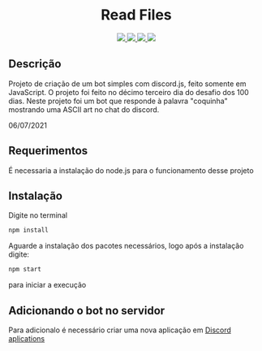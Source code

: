 <h1 align="center">Read Files</h1>

<p align="center">
  
  <a aria-label="HTML5" href="#">
    <img src="https://img.shields.io/badge/HTML5-grey?logo=html5"></img>
  </a>
  <a aria-label="CSS3" href="#">
    <img src="https://img.shields.io/badge/CSS3-grey?logo=css3"></img>
  </a>
   <a aria-label="Javascript" href="#">
    <img src="https://img.shields.io/badge/Node.js-grey?logo=node.js"></img>
  </a>
  <a aria-label="um dia" href="#">
    <img src="https://img.shields.io/badge/Dia-13-green"></img>
  </a>
</p>

## Descrição
Projeto de criação de um bot simples com discord.js, feito somente em JavaScript. O projeto foi feito no décimo terceiro dia do desafio dos 100 dias.
Neste projeto foi um bot que responde à palavra "coquinha" mostrando uma ASCII art no chat do discord.

06/07/2021

## Requerimentos
É necessaria a instalação do node.js para o funcionamento desse projeto

## Instalação

Digite no terminal
```bash
npm install
```
Aguarde a instalação dos pacotes necessários, logo após a instalação digite:
```bash
npm start
```
para iniciar a execução

## Adicionando o bot no servidor

Para adicionalo é necessário criar uma nova aplicação em [Discord aplications](https://discord.com/developers/applications/)




